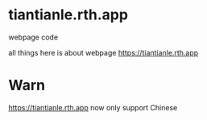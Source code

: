 # tiantianle.rth.app
webpage code

all things here is about webpage https://tiantianle.rth.app

# Warn
https://tiantianle.rth.app now only support Chinese 
